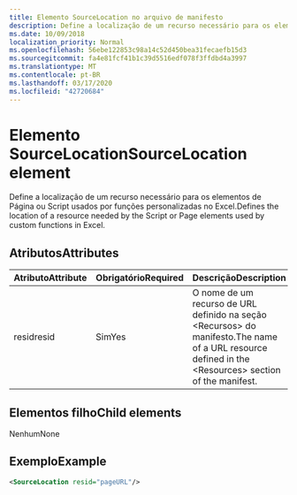 ```yaml
---
title: Elemento SourceLocation no arquivo de manifesto
description: Define a localização de um recurso necessário para os elementos de Página ou Script usados por funções personalizadas no Excel.
ms.date: 10/09/2018
localization_priority: Normal
ms.openlocfilehash: 56ebe122853c98a14c52d450bea31fecaefb15d3
ms.sourcegitcommit: fa4e81fcf41b1c39d5516edf078f3ffdbd4a3997
ms.translationtype: MT
ms.contentlocale: pt-BR
ms.lasthandoff: 03/17/2020
ms.locfileid: "42720684"
---
```

# <a name="sourcelocation-element"></a><span data-ttu-id="ebbf6-103">Elemento SourceLocation</span><span class="sxs-lookup"><span data-stu-id="ebbf6-103">SourceLocation element</span></span>

<span data-ttu-id="ebbf6-104">Define a localização de um recurso necessário para os elementos de Página ou Script usados por funções personalizadas no Excel.</span><span class="sxs-lookup"><span data-stu-id="ebbf6-104">Defines the location of a resource needed by the Script or Page elements used by custom functions in Excel.</span></span>

## <a name="attributes"></a><span data-ttu-id="ebbf6-105">Atributos</span><span class="sxs-lookup"><span data-stu-id="ebbf6-105">Attributes</span></span>

| <span data-ttu-id="ebbf6-106">**Atributo**</span><span class="sxs-lookup"><span data-stu-id="ebbf6-106">**Attribute**</span></span> | <span data-ttu-id="ebbf6-107">**Obrigatório**</span><span class="sxs-lookup"><span data-stu-id="ebbf6-107">**Required**</span></span> | <span data-ttu-id="ebbf6-108">**Descrição**</span><span class="sxs-lookup"><span data-stu-id="ebbf6-108">**Description**</span></span>                                                                      |
|---------------|--------------|--------------------------------------------------------------------------------------|
| <span data-ttu-id="ebbf6-109">resid</span><span class="sxs-lookup"><span data-stu-id="ebbf6-109">resid</span></span>         | <span data-ttu-id="ebbf6-110">Sim</span><span class="sxs-lookup"><span data-stu-id="ebbf6-110">Yes</span></span>          | <span data-ttu-id="ebbf6-111">O nome de um recurso de URL definido na seção &lt;Recursos&gt; do manifesto.</span><span class="sxs-lookup"><span data-stu-id="ebbf6-111">The name of a URL resource defined in the &lt;Resources&gt; section of the manifest.</span></span> |

## <a name="child-elements"></a><span data-ttu-id="ebbf6-112">Elementos filho</span><span class="sxs-lookup"><span data-stu-id="ebbf6-112">Child elements</span></span>

<span data-ttu-id="ebbf6-113">Nenhum</span><span class="sxs-lookup"><span data-stu-id="ebbf6-113">None</span></span>

## <a name="example"></a><span data-ttu-id="ebbf6-114">Exemplo</span><span class="sxs-lookup"><span data-stu-id="ebbf6-114">Example</span></span>

```xml
<SourceLocation resid="pageURL"/>
```
